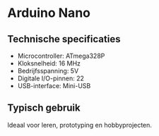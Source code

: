 # Arduino Nano

## Technische specificaties

- Microcontroller: ATmega328P
- Kloksnelheid: 16 MHz
- Bedrijfsspanning: 5V
- Digitale I/O-pinnen: 22
- USB-interface: Mini-USB

## Typisch gebruik

Ideaal voor leren, prototyping en hobbyprojecten.
